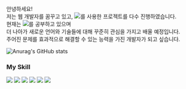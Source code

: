 
안녕하세요! <br />
저는 웹 개발자를 꿈꾸고 있고, <img src="https://img.shields.io/badge/React-61DAFB?style=flat-square&logo=React&logoColor=white"/>를 사용한 프로젝트를 다수 진행하였습니다. <br />
현재는 <img src="https://img.shields.io/badge/React-61DAFB?style=flat-square&logo=React&logoColor=white"/>를 공부하고 있으며 <br/>
더 나아가 새로운 언어와 기술들에 대해 꾸준히 관심을 가지고 배울 예정입니다. <br/>
주어진 문제를  효과적으로 해결할 수 있는 능력을 가진 개발자가 되고 싶습니다.


![Anurag's GitHub stats](https://github-readme-stats.vercel.app/api?username=Yunhas&show_icons=true&theme=cobalt)


### My Skill 
<img src="https://img.shields.io/badge/JavaScript-F7DF1E?style=flat-square&logo=JavaScript&logoColor=white"/> <img src="https://img.shields.io/badge/React-61DAFB?style=flat-square&logo=React&logoColor=white"/> <img src="https://img.shields.io/badge/Python-3776AB?style=flat-square&logo=Python&logoColor=white"/> <img src="https://img.shields.io/badge/Flask-000000?style=flat-square&logo=Flask&logoColor=white"/> <img src="https://img.shields.io/badge/Firebase-FFCA28?style=flat-square&logo=Firebase&logoColor=white"/> <img src="https://img.shields.io/badge/MySQL-4479A1?style=flat-square&logo=MySQL&logoColor=white"/>
